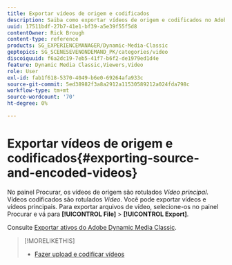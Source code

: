 ```yaml
---
title: Exportar vídeos de origem e codificados
description: Saiba como exportar vídeos de origem e codificados no Adobe Dynamic Media Classic.
uuid: 17511bdf-27b7-41e1-bf39-a5e39f55f5d8
contentOwner: Rick Brough
content-type: reference
products: SG_EXPERIENCEMANAGER/Dynamic-Media-Classic
geptopics: SG_SCENESEVENONDEMAND_PK/categories/video
discoiquuid: f6a2dc19-7eb5-41f7-b6f2-de1979ed1d4e
feature: Dynamic Media Classic,Viewers,Video
role: User
exl-id: fab1f618-5370-4049-b6e0-69264afa933c
source-git-commit: 5ed38982f3a8a2912a11530589212a024fda798c
workflow-type: tm+mt
source-wordcount: '70'
ht-degree: 0%

---
```


# Exportar vídeos de origem e codificados{#exporting-source-and-encoded-videos}

No painel Procurar, os vídeos de origem são rotulados *Vídeo principal*. Vídeos codificados são rotulados *Vídeo*. Você pode exportar vídeos e vídeos principais. Para exportar arquivos de vídeo, selecione-os no painel Procurar e vá para **[!UICONTROL File]** > **[!UICONTROL Export]**.

Consulte [Exportar ativos do Adobe Dynamic Media Classic](exporting-assets-from-dmc.md#exporting-assets-from-dmc).

>[!MORELIKETHIS]
>
>* [Fazer upload e codificar vídeos](uploading-encoding-videos.md#uploading_and_encoding_videos)

